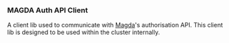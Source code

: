 ### MAGDA Auth API Client

A client lib used to communicate with [Magda](https://github.com/magda-io/magda)'s authorisation API.
This client lib is designed to be used within the cluster internally.
